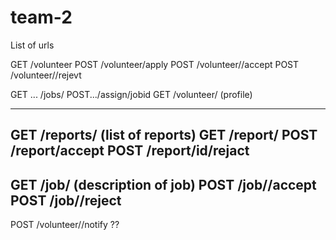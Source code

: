 # team-2

List of urls

GET /volunteer
POST /volunteer/apply
POST /volunteer/<id>/accept
POST /volunteer/<id>/rejevt

GET ... /jobs/
POST.../assign/jobid
GET /volunteer/<id> (profile)

-------------------------------------
GET /reports/ (list of reports)
GET /report/<id>
POST /report/accept
POST /report/id/rejact
------------------------------------
GET /job/<id> (description of job)
POST /job/<id>/accept
POST /job/<id>/reject
------------------------------------
POST /volunteer/<id>/notify ??

